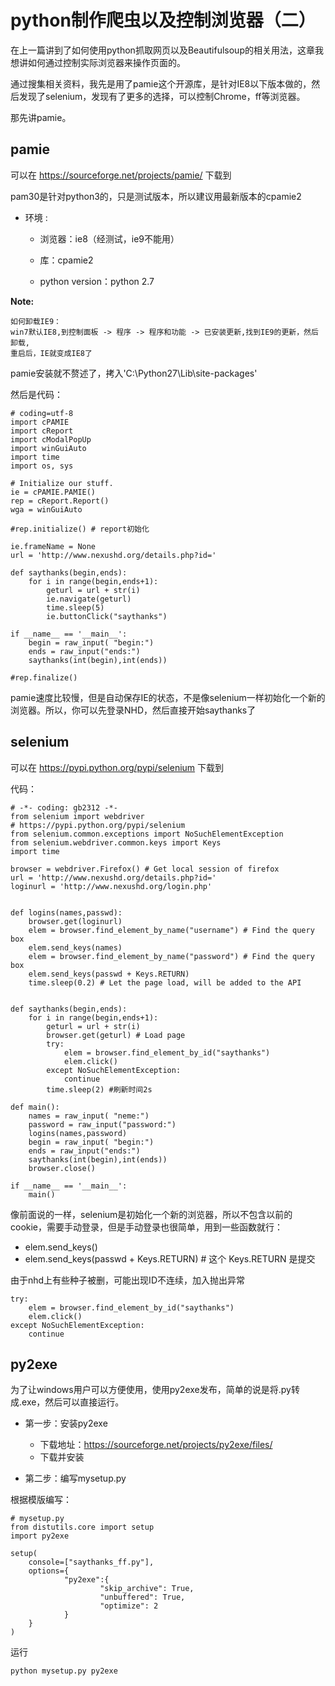 python制作爬虫以及控制浏览器（二）
========

在上一篇讲到了如何使用python抓取网页以及Beautifulsoup的相关用法，这章我想讲如何通过控制实际浏览器来操作页面的。

通过搜集相关资料，我先是用了pamie这个开源库，是针对IE8以下版本做的，然后发现了selenium，发现有了更多的选择，可以控制Chrome，ff等浏览器。

那先讲pamie。

## pamie

可以在 https://sourceforge.net/projects/pamie/ 下载到

pam30是针对python3的，只是测试版本，所以建议用最新版本的cpamie2

* 环境 :

	* 浏览器：ie8（经测试，ie9不能用）

	* 库：cpamie2

	* python version：python 2.7

**Note:** 
	
	如何卸载IE9：	
	win7默认IE8,到控制面板 -> 程序 -> 程序和功能 -> 已安装更新,找到IE9的更新，然后卸载,
	重启后，IE就变成IE8了


pamie安装就不赘述了，拷入'C:\Python27\Lib\site-packages'

然后是代码：

	# coding=utf-8
	import cPAMIE
	import cReport
	import cModalPopUp
	import winGuiAuto
	import time
	import os, sys
	
	# Initialize our stuff.
	ie = cPAMIE.PAMIE()
	rep = cReport.Report()
	wga = winGuiAuto
	
	#rep.initialize() # report初始化
	
	ie.frameName = None
	url = 'http://www.nexushd.org/details.php?id='
	
	def saythanks(begin,ends):
		for i in range(begin,ends+1):
			geturl = url + str(i)
			ie.navigate(geturl)
			time.sleep(5)
			ie.buttonClick("saythanks")
	
	if __name__ == '__main__':
		begin = raw_input( "begin:")
		ends = raw_input("ends:")
		saythanks(int(begin),int(ends))
	
	#rep.finalize()

pamie速度比较慢，但是自动保存IE的状态，不是像selenium一样初始化一个新的浏览器。所以，你可以先登录NHD，然后直接开始saythanks了

## selenium

可以在 https://pypi.python.org/pypi/selenium 下载到

代码：


	# -*- coding: gb2312 -*-
	from selenium import webdriver
	# https://pypi.python.org/pypi/selenium
	from selenium.common.exceptions import NoSuchElementException
	from selenium.webdriver.common.keys import Keys
	import time
	
	browser = webdriver.Firefox() # Get local session of firefox
	url = 'http://www.nexushd.org/details.php?id='
	loginurl = 'http://www.nexushd.org/login.php'
	
	
	def logins(names,passwd):
		browser.get(loginurl)
		elem = browser.find_element_by_name("username") # Find the query box
		elem.send_keys(names)
		elem = browser.find_element_by_name("password") # Find the query box
		elem.send_keys(passwd + Keys.RETURN)
		time.sleep(0.2) # Let the page load, will be added to the API
	
	
	def saythanks(begin,ends):
		for i in range(begin,ends+1):
			geturl = url + str(i)
			browser.get(geturl) # Load page
			try:
				elem = browser.find_element_by_id("saythanks")
				elem.click()
			except NoSuchElementException:
				continue
			time.sleep(2) #刷新时间2s
	
	def main():
		names = raw_input( "neme:")
		password = raw_input("password:")
		logins(names,password)
		begin = raw_input( "begin:")
		ends = raw_input("ends:")
		saythanks(int(begin),int(ends))
		browser.close()

	if __name__ == '__main__':
		main()

像前面说的一样，selenium是初始化一个新的浏览器，所以不包含以前的cookie，需要手动登录，但是手动登录也很简单，用到一些函数就行：
	
* elem.send_keys()
* elem.send_keys(passwd + Keys.RETURN) # 这个 Keys.RETURN 是提交

由于nhd上有些种子被删，可能出现ID不连续，加入抛出异常

	try:
		elem = browser.find_element_by_id("saythanks")
		elem.click()
	except NoSuchElementException:
		continue

## py2exe

为了让windows用户可以方便使用，使用py2exe发布，简单的说是将.py转成.exe，然后可以直接运行。

+ 第一步：安装py2exe

	* 下载地址：https://sourceforge.net/projects/py2exe/files/
	* 下载并安装

+ 第二步：编写mysetup.py

根据模版编写：
	
	# mysetup.py
	from distutils.core import setup
	import py2exe
	
	setup(
	    console=["saythanks_ff.py"],
	    options={
	            "py2exe":{
	                    "skip_archive": True,
	                    "unbuffered": True,
	                    "optimize": 2
	            }
	    }
	)


运行
	
	python mysetup.py py2exe